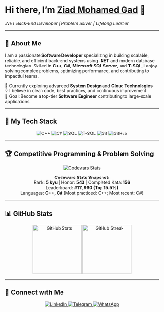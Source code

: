 <p align="center">
  <h1>Hi there, I’m <a href="#">Ziad Mohamed Gad</a> 👋</h1>
  <p><em>.NET Back-End Developer | Problem Solver | Lifelong Learner</em></p>
</p>

---

## 🚀 About Me

<div align="left">
  I am a passionate <strong>Software Developer</strong> specializing in building scalable, reliable, and efficient back-end systems using <strong>.NET</strong> and modern database technologies.  
  Skilled in <strong>C++</strong>, <strong>C#</strong>, <strong>Microsoft SQL Server</strong>, and <strong>T-SQL</strong>, I enjoy solving complex problems, optimizing performance, and contributing to impactful teams.  


  🌱 Currently exploring advanced <strong>System Design</strong> and <strong>Cloud Technologies</strong>  
  💡 I believe in clean code, best practices, and continuous improvement  
  🎯 Goal: Become a top-tier <strong>Software Engineer</strong> contributing to large-scale applications  
</div>

---

## 🔧 My Tech Stack

<p align="center">
  <img src="https://img.shields.io/badge/C++-00599C?logo=c%2B%2B&logoColor=white" alt="C++"/>
  <img src="https://img.shields.io/badge/C%23-68217A?logo=c-sharp&logoColor=white" alt="C#"/>
  <img src="https://img.shields.io/badge/SQL-003B57?logo=database&logoColor=white" alt="SQL"/>
  <img src="https://img.shields.io/badge/T--SQL-CC2927?logo=microsoftsqlserver&logoColor=white" alt="T-SQL"/>
  <img src="https://img.shields.io/badge/Git-F05032?logo=git&logoColor=white" alt="Git"/>
  <img src="https://img.shields.io/badge/GitHub-181717?logo=github&logoColor=white" alt="GitHub"/>
</p>

---

## 🏆 Competitive Programming & Problem Solving

<p align="center">
  <a href="https://www.codewars.com/users/Ziad%20Gad" target="_blank">
    <img src="https://github.r2v.ch/codewars?user=Ziad%20Gad&stroke=white" alt="Codewars Stats" />
  </a>
</p>

<p align="center">
  <strong>Codewars Stats Snapshot:</strong><br>
  Rank: <strong>5 kyu</strong> | Honor: <strong>543</strong> | Completed Kata: <strong>156</strong><br>
  Leaderboard: <strong>#111,960 (Top 15.5%)</strong><br>
  Languages: <strong>C++, C#</strong> (Most practiced: C++; Most recent: C#)
</p>

---

## 📊 GitHub Stats

<p align="center">
  <img src="https://github-readme-stats.vercel.app/api?username=ziadmohamedgad&show_icons=true&theme=tokyonight" alt="GitHub Stats" height="160"/>
  <img src="https://github-readme-streak-stats.herokuapp.com/?user=ziadmohamedgad&theme=tokyonight" alt="GitHub Streak" height="160"/>
</p>

---

## 🔗 Connect with Me

<p align="center">
  <a href="https://linkedin.com/in/ziadgad" target="_blank">
    <img src="https://img.shields.io/badge/LinkedIn-0077B5?logo=linkedin&logoColor=white" alt="LinkedIn"/>
  </a>
  <a href="https://t.me/ziadmohamedgad" target="_blank">
    <img src="https://img.shields.io/badge/Telegram-0088CC?logo=telegram&logoColor=white" alt="Telegram"/>
  </a>
  <a href="https://wa.me/201064899321" target="_blank">
    <img src="https://img.shields.io/badge/WhatsApp-25D366?logo=whatsapp&logoColor=white" alt="WhatsApp"/>
  </a>
</p>
